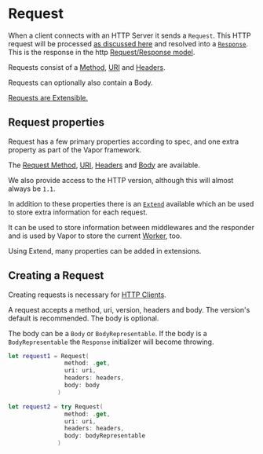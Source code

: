 # Request

When a client connects with an HTTP Server it sends a `Request`. This HTTP request will be processed [as discussed here](../getting-started/http-request-response.md) and resolved into a [`Response`](response.md). This is the response in the http [Request/Response model](../getting-started/http-request-response.md).

Requests consist of a [Method](method.md), [URI](uri.md) and [Headers](../web/headers.md).

Requests can optionally also contain a Body.

[Requests are Extensible.](../core/extend.md)

## Request properties

Request has a few primary properties according to spec, and one extra property as part of the Vapor framework.

The [Request Method](method.md), [URI](uri.md), [Headers](headers.md) and [Body](body.md) are available.

We also provide access to the HTTP version, although this will almost always be `1.1`.

In addition to these properties there is an [`Extend`](../core/extend.md) available which an be used to store extra information for each request.

It can be used to store information between middlewares and the responder and is used by Vapor to store the current [Worker](../async/worker.md), too.

Using Extend, many properties can be added in extensions.

## Creating a Request

Creating requests is necessary for [HTTP Clients](client.md).

A request accepts a method, uri, version, headers and body. The version's default is recommended. The body is optional.

The body can be a `Body` or `BodyRepresentable`. If the body is a `BodyRepresentable` the `Response` initializer will become throwing.

```swift
let request1 = Request(
                method: .get,
                uri: uri,
                headers: headers,
                body: body
              )

let request2 = try Request(
                method: .get,
                uri: uri,
                headers: headers,
                body: bodyRepresentable
              )
```
